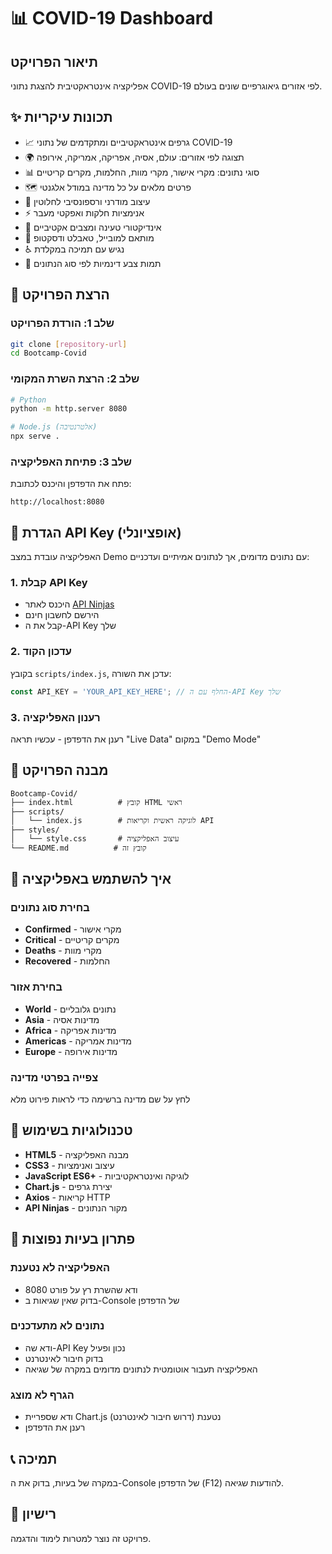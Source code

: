 # 📊 COVID-19 Dashboard

## תיאור הפרויקט
אפליקציה אינטראקטיבית להצגת נתוני COVID-19 לפי אזורים גיאוגרפיים שונים בעולם.

## ✨ תכונות עיקריות
- 📈 גרפים אינטראקטיביים ומתקדמים של נתוני COVID-19
- 🌍 תצוגה לפי אזורים: עולם, אסיה, אפריקה, אמריקה, אירופה
- 📊 סוגי נתונים: מקרי אישור, מקרי מוות, החלמות, מקרים קריטיים
- 🗺️ פרטים מלאים על כל מדינה במודל אלגנטי
- 🎨 עיצוב מודרני ורספונסיבי לחלוטין
- ⚡ אנימציות חלקות ואפקטי מעבר
- 🔄 אינדיקטורי טעינה ומצבים אקטיביים
- 📱 מותאם למובייל, טאבלט ודסקטופ
- ♿ נגיש עם תמיכה במקלדת
- 🌈 תמות צבע דינמיות לפי סוג הנתונים

## 🚀 הרצת הפרויקט

### שלב 1: הורדת הפרויקט
```bash
git clone [repository-url]
cd Bootcamp-Covid
```

### שלב 2: הרצת השרת המקומי
```bash
# Python
python -m http.server 8080

# Node.js (אלטרנטיבה)
npx serve .
```

### שלב 3: פתיחת האפליקציה
פתח את הדפדפן והיכנס לכתובת:
```
http://localhost:8080
```

## 🔑 הגדרת API Key (אופציונלי)

האפליקציה עובדת במצב Demo עם נתונים מדומים, אך לנתונים אמיתיים ועדכניים:

### 1. קבלת API Key
- היכנס לאתר [API Ninjas](https://api.api-ninjas.com)
- הירשם לחשבון חינם
- קבל את ה-API Key שלך

### 2. עדכון הקוד
בקובץ `scripts/index.js`, עדכן את השורה:
```javascript
const API_KEY = 'YOUR_API_KEY_HERE'; // החלף עם ה-API Key שלך
```

### 3. רענון האפליקציה
רענן את הדפדפן - עכשיו תראה "Live Data" במקום "Demo Mode"

## 📁 מבנה הפרויקט
```
Bootcamp-Covid/
├── index.html          # קובץ HTML ראשי
├── scripts/
│   └── index.js        # לוגיקה ראשית וקריאות API
├── styles/
│   └── style.css       # עיצוב האפליקציה
└── README.md          # קובץ זה
```

## 🎯 איך להשתמש באפליקציה

### בחירת סוג נתונים
- **Confirmed** - מקרי אישור
- **Critical** - מקרים קריטיים
- **Deaths** - מקרי מוות
- **Recovered** - החלמות

### בחירת אזור
- **World** - נתונים גלובליים
- **Asia** - מדינות אסיה
- **Africa** - מדינות אפריקה
- **Americas** - מדינות אמריקה
- **Europe** - מדינות אירופה

### צפייה בפרטי מדינה
לחץ על שם מדינה ברשימה כדי לראות פירוט מלא

## 🔧 טכנולוגיות בשימוש
- **HTML5** - מבנה האפליקציה
- **CSS3** - עיצוב ואנימציות
- **JavaScript ES6+** - לוגיקה ואינטראקטיביות
- **Chart.js** - יצירת גרפים
- **Axios** - קריאות HTTP
- **API Ninjas** - מקור הנתונים

## 🐛 פתרון בעיות נפוצות

### האפליקציה לא נטענת
- ודא שהשרת רץ על פורט 8080
- בדוק שאין שגיאות ב-Console של הדפדפן

### נתונים לא מתעדכנים
- ודא שה-API Key נכון ופעיל
- בדוק חיבור לאינטרנט
- האפליקציה תעבור אוטומטית לנתונים מדומים במקרה של שגיאה

### הגרף לא מוצג
- ודא שספריית Chart.js נטענת (דרוש חיבור לאינטרנט)
- רענן את הדפדפן

## 📞 תמיכה
במקרה של בעיות, בדוק את ה-Console של הדפדפן (F12) להודעות שגיאה.

## 📄 רישיון
פרויקט זה נוצר למטרות לימוד והדגמה.